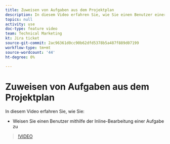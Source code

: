 ```yaml
---
title: Zuweisen von Aufgaben aus dem Projektplan
description: In diesem Video erfahren Sie, wie Sie einen Benutzer einer Aufgabe mithilfe der Inline-Bearbeitung zuweisen
topics: null
activity: use
doc-type: feature video
team: Technical Marketing
kt: Jira ticket
source-git-commit: 2ac96361d0cc90b62dfd5378b5a487f889d07199
workflow-type: tm+mt
source-wordcount: '44'
ht-degree: 0%

---
```


# Zuweisen von Aufgaben aus dem Projektplan

In diesem Video erfahren Sie, wie Sie:

* Weisen Sie einen Benutzer mithilfe der Inline-Bearbeitung einer Aufgabe zu

>[!VIDEO](https://video.tv.adobe.com/v/335092/?quality=12)